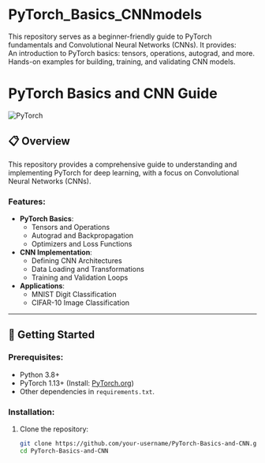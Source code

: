 # PyTorch_Basics_CNNmodels
This repository serves as a beginner-friendly guide to PyTorch fundamentals and Convolutional Neural Networks (CNNs). 
It provides:  
An introduction to PyTorch basics: tensors, operations, autograd, and more. Hands-on examples for building, training, and validating CNN models.

# PyTorch Basics and CNN Guide

![PyTorch](https://upload.wikimedia.org/wikipedia/commons/9/96/Pytorch_logo.png)

## 📋 Overview
This repository provides a comprehensive guide to understanding and implementing PyTorch for deep learning, with a focus on Convolutional Neural Networks (CNNs).

### Features:
- **PyTorch Basics**:
  - Tensors and Operations
  - Autograd and Backpropagation
  - Optimizers and Loss Functions
- **CNN Implementation**:
  - Defining CNN Architectures
  - Data Loading and Transformations
  - Training and Validation Loops
- **Applications**:
  - MNIST Digit Classification
  - CIFAR-10 Image Classification

---

## 🚀 Getting Started

### Prerequisites:
- Python 3.8+
- PyTorch 1.13+ (Install: [PyTorch.org](https://pytorch.org/get-started/installation/))
- Other dependencies in `requirements.txt`.

### Installation:
1. Clone the repository:
   ```bash
   git clone https://github.com/your-username/PyTorch-Basics-and-CNN.git
   cd PyTorch-Basics-and-CNN

